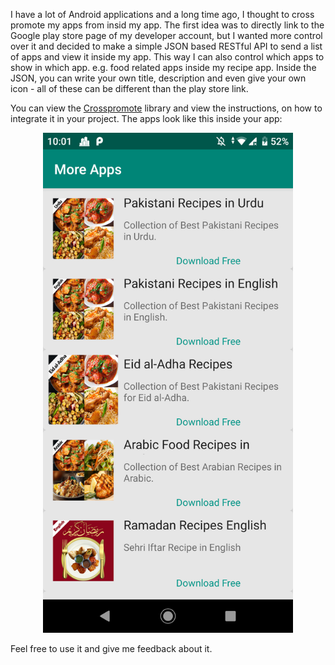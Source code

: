 I have a lot of Android applications and a long time ago, I thought to cross promote my apps from insid my app. The first idea was to directly link to the Google play store page of my developer account, but I wanted more control over it and decided to make a simple JSON based RESTful API to send a list of apps and view it inside my app. This way I can also control which apps to show in which app. e.g. food related apps inside my recipe app.
Inside the JSON, you can write your own title, description and even give your own icon - all of these can be different than the play store link.

You can view the [Crosspromote](https://github.com/kookydroid-apps/crosspromote) library and view the instructions, on how to integrate it in your project.
The apps look like this inside your app:
<div align="center">
<img src="https://github.com/kookydroid-apps/crosspromote/raw/master/1.png" width="400">
</div>

Feel free to use it and give me feedback about it.
